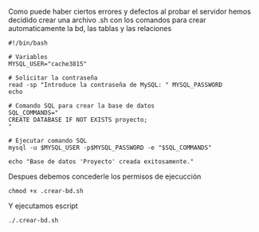 Como puede haber ciertos errores y defectos al probar el servidor hemos decidido crear una archivo .sh con los comandos para crear automaticamente la bd, las tablas y las relaciones 
```
#!/bin/bash

# Variables
MYSQL_USER="cache3815"       

# Solicitar la contraseña
read -sp "Introduce la contraseña de MySQL: " MYSQL_PASSWORD
echo

# Comando SQL para crear la base de datos
SQL_COMMANDS="
CREATE DATABASE IF NOT EXISTS proyecto;
"

# Ejecutar comando SQL
mysql -u $MYSQL_USER -p$MYSQL_PASSWORD -e "$SQL_COMMANDS"

echo "Base de datos 'Proyecto' creada exitosamente."

```

Despues debemos concederle los permisos de ejecucción 
```
chmod +x .crear-bd.sh
```
Y ejecutamos escript
```
./.crear-bd.sh
```
